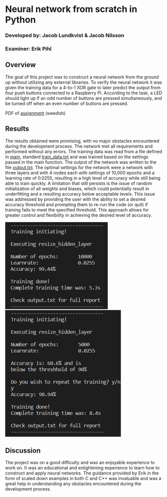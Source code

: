# Neural network from scratch in Python


### Developed by: Jacob Lundkvist & Jacob Nilsson
### Examiner: Erik Pihl

## Overview
The goal of this project was to construct a neural network from the ground up without utilizing any external libraries. To verify the neural network it was given the training data for a 4-to-1 XOR gate to later predict the output from four push buttons connected to a Raspberry Pi. According to the task, a LED should light up if an odd number of buttons are pressed simultaneously, and be turned off when an even number of buttons are pressed.

PDF of [assignment](docs/Projekt%20II%20%E2%80%93%20Neuralt%20n%C3%A4tverk%20i%20ett%20inbyggt%20system.pdf) (swedish)

## Results
The results obtained were promising, with no major obstacles encountered during the development process. The network met all requirements and performed without any errors. The training data was read from a file defined in [main](example/main.py), standard [train_data.txt](example/train_data.txt) and was trained based on the settings passed in the main function. The output of the network was written to the file [output.txt](example/output.txt). The optimal settings for the network were a network with three layers and with 4 nodes each with settings of 10,000 epochs and a learning rate of 0.0255, resulting in a high level of accuracy while still being able to train quickly. A limitation that still persists is the issue of random initialization of all weights and biases, which could potentially result in underfitting and a resulting accuracy below acceptable levels. This issue was addressed by providing the user with the ability to set a desired accuracy threshold and prompting them to re-run the code (or quit) if training fails to meet the specified threshold. This approach allows for greater control and flexibility in achieving the desired level of accuracy.

![alt text](https://github.com/Jalundkvist/neural-network-python/blob/main/docs/training_example.png?raw=true)
![alt text](https://github.com/Jalundkvist/neural-network-python/blob/main/docs/failed_training_example.png?raw=true)
## Discussion
The project was on a good difficulty and was an enjoyable experience to work on. It was an educational and enlightening experience to learn how to construct and apply neural networks. The guidance provided by Erik in the form of scaled down examples in both C and C++ was invaluable and was a great help in understanding any obstacles encountered during the development process.

